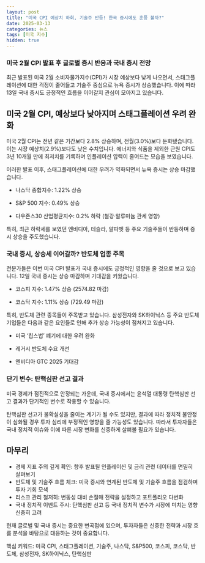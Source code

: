 ```yaml
---
layout: post
title: "미국 CPI 예상치 하회, 기술주 반등! 한국 증시에도 훈풍 불까?"
date: 2025-03-13
categories: 뉴스
tags: [미국 지수]
hidden: true
---
```


### 미국 2월 CPI 발표 후 글로벌 증시 반응과 국내 증시 전망

최근 발표된 미국 2월 소비자물가지수(CPI)가 시장 예상보다 낮게 나오면서, 스태그플레이션에 대한 걱정이 줄어들고 기술주 중심으로 뉴욕 증시가 상승했습니다. 이에 따라 13일 국내 증시도 긍정적인 흐름을 이어갈지 관심이 모아지고 있습니다.

## 미국 2월 CPI, 예상보다 낮아지며 스태그플레이션 우려 완화

미국 2월 CPI는 전년 같은 기간보다 2.8% 상승하며, 전월(3.0%)보다 둔화됐습니다. 이는 시장 예상치(2.9%)보다도 낮은 수치입니다. 에너지와 식품을 제외한 근원 CPI도 3년 10개월 만에 최저치를 기록하며 인플레이션 압력이 줄어드는 모습을 보였습니다.

이러한 발표 이후, 스태그플레이션에 대한 우려가 약화되면서 뉴욕 증시는 상승 마감했습니다.

- 나스닥 종합지수: 1.22% 상승

- S&P 500 지수: 0.49% 상승

- 다우존스30 산업평균지수: 0.2% 하락 (철강·알루미늄 관세 영향)

특히, 최근 하락세를 보였던 엔비디아, 테슬라, 알파벳 등 주요 기술주들이 반등하며 증시 상승을 주도했습니다.

### 국내 증시, 상승세 이어갈까? 반도체 업종 주목

전문가들은 이번 미국 CPI 발표가 국내 증시에도 긍정적인 영향을 줄 것으로 보고 있습니다. 12일 국내 증시는 상승 마감하며 기대감을 키웠습니다.

- 코스피 지수: 1.47% 상승 (2574.82 마감)

- 코스닥 지수: 1.11% 상승 (729.49 마감)

특히, 반도체 관련 종목들이 주목받고 있습니다. 삼성전자와 SK하이닉스 등 주요 반도체 기업들은 다음과 같은 요인들로 인해 추가 상승 가능성이 점쳐지고 있습니다.

- 미국 ‘칩스법’ 폐기에 대한 우려 완화

- 레거시 반도체 수요 개선

- 엔비디아 GTC 2025 기대감

### 단기 변수: 탄핵심판 선고 결과

미국 경제가 점진적으로 안정되는 가운데, 국내 증시에서는 윤석열 대통령 탄핵심판 선고 결과가 단기적인 변수로 작용할 수 있습니다.

탄핵심판 선고가 불확실성을 줄이는 계기가 될 수도 있지만, 결과에 따라 정치적 불안정이 심화될 경우 투자 심리에 부정적인 영향을 줄 가능성도 있습니다. 따라서 투자자들은 국내 정치적 이슈와 이에 따른 시장 변화를 신중하게 살펴볼 필요가 있습니다.

## 마무리

- 경제 지표 주의 깊게 확인: 향후 발표될 인플레이션 및 금리 관련 데이터를 면밀히 살펴보기
- 반도체 및 기술주 흐름 체크: 미국 증시와 연계된 반도체 및 기술주 흐름을 점검하며 투자 기회 모색
- 리스크 관리 철저히: 변동성 대비 손절매 전략을 설정하고 포트폴리오 다변화
- 국내 정치적 이벤트 주시: 탄핵심판 선고 등 국내 정치적 변수가 시장에 미치는 영향 신중히 고려

현재 글로벌 및 국내 증시는 중요한 변곡점에 있으며, 투자자들은 신중한 전략과 시장 흐름 분석을 바탕으로 대응하는 것이 중요합니다.

핵심 키워드: 미국 CPI, 스태그플레이션, 기술주, 나스닥, S&P500, 코스피, 코스닥, 반도체, 삼성전자, SK하이닉스, 탄핵심판
